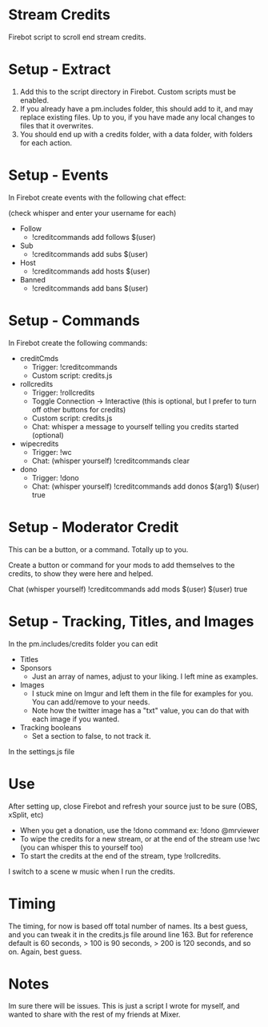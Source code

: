 # Stream Credits
Firebot script to scroll end stream credits.

# Setup - Extract
1. Add this to the script directory in Firebot. Custom scripts must be enabled.
2. If you already have a pm.includes folder, this should add to it, and may replace existing files. Up to you, if you have made any local changes to files that it overwrites.
3. You should end up with a credits folder, with a data folder, with folders for each action.

# Setup - Events
In Firebot create events with the following chat effect:

(check whisper and enter your username for each)

- Follow
  - !creditcommands add follows $(user)
- Sub
  - !creditcommands add subs $(user)
- Host
  - !creditcommands add hosts $(user)
- Banned
  - !creditcommands add bans $(user)

# Setup - Commands
In Firebot create the following commands:

- creditCmds
  - Trigger: !creditcommands
  - Custom script: credits.js
- rollcredits
  - Trigger: !rollcredits
  - Toggle Connection -> Interactive (this is optional, but I prefer to turn off other buttons for credits)
  - Custom script: credits.js
  - Chat: whisper a message to yourself telling you credits started (optional)
- wipecredits
  - Trigger: !wc
  - Chat: (whisper yourself) !creditcommands clear
- dono
  - Trigger: !dono
  - Chat: (whisper yourself) !creditcommands add donos $(arg1) $(user) true
  
# Setup - Moderator Credit
This can be a button, or a command. Totally up to you.

Create a button or command for your mods to add themselves to the credits, to show they were here and helped.

Chat (whisper yourself) !creditcommands add mods $(user) $(user) true

# Setup - Tracking, Titles, and Images
In the pm.includes/credits folder you can edit
- Titles
- Sponsors
  - Just an array of names, adjust to your liking. I left mine as examples.
- Images
  - I stuck mine on Imgur and left them in the file for examples for you. You can add/remove to your needs.
  - Note how the twitter image has a "txt" value, you can do that with each image if you wanted.
- Tracking booleans
  - Set a section to false, to not track it.

In the settings.js file

# Use
After setting up, close Firebot and refresh your source just to be sure (OBS, xSplit, etc)

- When you get a donation, use the !dono command ex: !dono @mrviewer
- To wipe the credits for a new stream, or at the end of the stream use !wc (you can whisper this to yourself too)
- To start the credits at the end of the stream, type !rollcredits.

I switch to a scene w music when I run the credits.

# Timing
The timing, for now is based off total number of names. Its a best guess, and you can tweak it in the credits.js file around line 163. But for reference default is 60 seconds, > 100 is 90 seconds, > 200 is 120 seconds, and so on. Again, best guess.

# Notes
Im sure there will be issues. This is just a script I wrote for myself, and wanted to share with the rest of my friends at Mixer.


  
  
  
  
  
